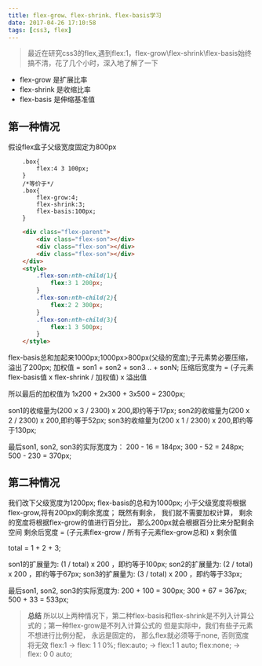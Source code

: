 ```yaml
---
title: flex-grow、flex-shrink、flex-basis学习
date: 2017-04-26 17:10:58
tags: [css3, flex]
---
```


> 最近在研究css3的flex,遇到flex:1，flex-grow\flex-shrink\flex-basis始终搞不清，花了几个小时，深入地了解了一下
* flex-grow 是扩展比率
* flex-shrink 是收缩比率
* flex-basis 是伸缩基准值
    
## 第一种情况
假设flex盒子父级宽度固定为800px
```css3
    .box{
        flex:4 3 100px;
    }
    /*等价于*/
    .box{
        flex-grow:4;
        flex-shrink:3;
        flex-basis:100px;
    }
````

<!-- more -->

```html
    <div class="flex-parent">
        <div class="flex-son"></div>
        <div class="flex-son"></div>
        <div class="flex-son"></div>
    </div>
    <style>
        .flex-son:nth-child(1){
            flex:3 1 200px;
        }
        .flex-son:nth-child(2){
            flex:2 2 300px;
        }
        .flex-son:nth-child(3){
            flex:1 3 500px;
        }
    </style>
```

flex-basis总和加起来1000px;1000px>800px(父级的宽度);子元素势必要压缩，溢出了200px;
加权值 = son1 + son2 + son3 .. + sonN;
压缩后宽度为 = (子元素flex-basis值 x flex-shrink / 加权值) x 溢出值

所以最后的加权值为 
1x200 + 2x300 + 3x500 = 2300px;

son1的收缩量为(200 x 3 / 2300) x 200,即约等于17px;
son2的收缩量为(200 x 2 / 2300) x 200,即约等于52px;
son3的收缩量为(200 x 1 / 2300) x 200,即约等于130px;

最后son1, son2, son3的实际宽度为：
    200 - 16 = 184px;
    300 - 52 =  248px;
    500 - 230 = 370px;



## 第二种情况
我们改下父级宽度为1200px;
flex-basis的总和为1000px; 小于父级宽度将根据flex-grow,将有200px的剩余宽度；
既然有剩余， 我们就不需要加权计算， 剩余的宽度将根据flex-grow的值进行百分比， 那么200px就会根据百分比来分配剩余空间
剩余后宽度 =  (子元素flex-grow /  所有子元素flex-grow总和) x 剩余值

total = 1 + 2 + 3;

son1的扩展量为: (1 / total) x 200 ，即约等于100px;
son2的扩展量为: (2 / total) x 200 ，即约等于67px;
son3的扩展量为: (3 / total) x 200 ，即约等于33px;

最后son1, son2, son3的实际宽度为:
    200 + 100 = 300px;
    300 + 67 = 367px;
    500 + 33 = 533px;


> **总结**
所以以上两种情况下，第二种flex-basis和flex-shrink是不列入计算公式的；第一种flex-grow是不列入计算公式的
但是实际中，我们有些子元素不想进行比例分配， 永远是固定的， 那么flex就必须等于none, 否则宽度将无效
flex:1 -> flex: 1 1 0%;
flex:auto; -> flex:1 1 auto;
flex:none; -> flex: 0 0 auto;

